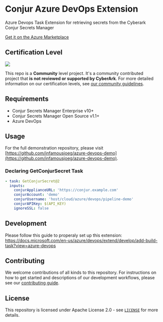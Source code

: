 # Conjur Azure DevOps Extension
Azure Devops Task Extension for retrieving secrets from the Cyberark Conjur Secrets Manager

[Get it on the Azure Marketplace](https://marketplace.visualstudio.com/items?itemName=InfamousJoeG.cyberark-conjur-secrets)

## Certification Level
![](https://img.shields.io/badge/Certification%20Level-Community-28A745?link=https://github.com/cyberark/community/blob/master/Conjur/conventions/certification-levels.md)

This repo is a **Community** level project. It's a community contributed project that **is not reviewed or supported
by CyberArk**. For more detailed information on our certification levels, see [our community guidelines](https://github.com/cyberark/community/blob/master/Conjur/conventions/certification-levels.md#community).

## Requirements
- Conjur Secrets Manager Enterprise v10+
- Conjur Secrets Manager Open Source v1.1+
- Azure DevOps

## Usage

For the full demonstration repository, please visit [https://github.com/infamousjoeg/azure-devops-demo](https://github.com/infamousjoeg/azure-devops-demo).

### Declaring GetConjurSecret Task

```yaml
- task: GetConjurSecret@2
  inputs:
    conjurApplianceURL: 'https://conjur.example.com'
    conjurAccount: 'demo'
    conjurUsername: 'host/cloud/azure/devops/pipeline-demo'
    conjurAPIKey: $(API_KEY)
    ignoreSSL: false
```

## Development

Please follow this guide to properaly set up this extension:
https://docs.microsoft.com/en-us/azure/devops/extend/develop/add-build-task?view=azure-devops

## Contributing
We welcome contributions of all kinds to this repository. For instructions on how to get started and descriptions
of our development workflows, please see our [contributing guide](CONTRIBUTING.md).

## License
This repository is licensed under Apache License 2.0 - see [`LICENSE`](LICENSE) for more details.
